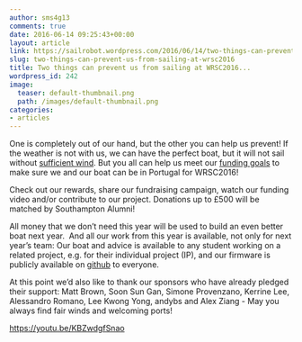 ```yaml
---
author: sms4g13
comments: true
date: 2016-06-14 09:25:43+00:00
layout: article
link: https://sailrobot.wordpress.com/2016/06/14/two-things-can-prevent-us-from-sailing-at-wrsc2016/
slug: two-things-can-prevent-us-from-sailing-at-wrsc2016
title: Two things can prevent us from sailing at WRSC2016...
wordpress_id: 242
image:
  teaser: default-thumbnail.png
  path: /images/default-thumbnail.png
categories:
- articles
---
```


One is completely out of our hand, but the other you can help us prevent! If the weather is not with us, we can have the perfect boat, but it will not sail without [sufficient wind](https://sailrobot.wordpress.com/2016/06/12/quiz-what-is-wrong-in-this-picture/). But you all can help us meet our [funding goals](https://southampton.hubbub.net/p/sailrobot) to make sure we and our boat can be in Portugal for WRSC2016!

Check out our rewards, share our fundraising campaign, watch our funding video and/or contribute to our project. Donations up to £500 will be matched by Southampton Alumni!

All money that we don’t need this year will be used to build an even better boat next year.  And all our work from this year is available, not only for next year’s team: Our boat and advice is available to any student working on a related project, e.g. for their individual project (IP), and our firmware is publicly available on [github](https://github.com/Maritime-Robotics-Student-Society/sailing-robot) to everyone.

At this point we’d also like to thank our sponsors who have already pledged their support: Matt Brown, Soon Sun Gan, Simone Provenzano, Kerrine Lee, Alessandro Romano, Lee Kwong Yong, andybs and Alex Ziang - May you always find fair winds and welcoming ports!

https://youtu.be/KBZwdgfSnao
